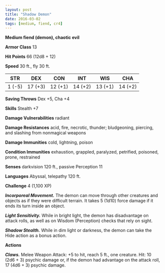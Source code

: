 ```yaml
---
layout: post
title: "Shadow Demon"
date: 2016-03-02
tags: [medium, fiend, cr4]
---
```


**Medium fiend (demon), chaotic evil**

**Armor Class** 13

**Hit Points** 66 (12d8 + 12)

**Speed** 30 ft., fly 30 ft.

|   STR   |   DEX   |   CON   |   INT   |   WIS   |   CHA   |
|:-----:|:-----:|:-----:|:-----:|:-----:|:-----:|
| 1 (-5) | 17 (+3) | 12 (+1) | 14 (+2) | 13 (+1) | 14 (+2) |

**Saving Throws** Dex +5, Cha +4

**Skills** Stealth +7

**Damage Vulnerabilities** radiant

**Damage Resistances** acid, fire, necrotic, thunder; bludgeoning, piercing, and slashing from nonmagical weapons

**Damage Immunities** cold, lightning, poison

**Condition Immunities** exhaustion, grappled, paralyzed, petrified, poisoned, prone, restrained

**Senses** darkvision 120 ft., passive Perception 11

**Languages** Abyssal, telepathy 120 ft.

**Challenge** 4 (1,100 XP)

***Incorporeal Movement.*** The demon can move through other creatures and objects as if they were difficult terrain. It takes 5 (1d10) force damage if it ends its turn inside an object.

***Light Sensitivity.*** While in bright light, the demon has disadvantage on attack rolls, as well as on Wisdom
(Perception) checks that rely on sight.

***Shadow Stealth.*** While in dim light or darkness, the demon can take the Hide action as a bonus action.

**Actions**

***Claws.*** Melee Weapon Attack: +5 to hit, reach 5 ft., one creature. Hit: 10 (2d6 + 3) psychic damage or, if the demon had
advantage on the attack roll, 17 (4d6 + 3) psychic damage.
